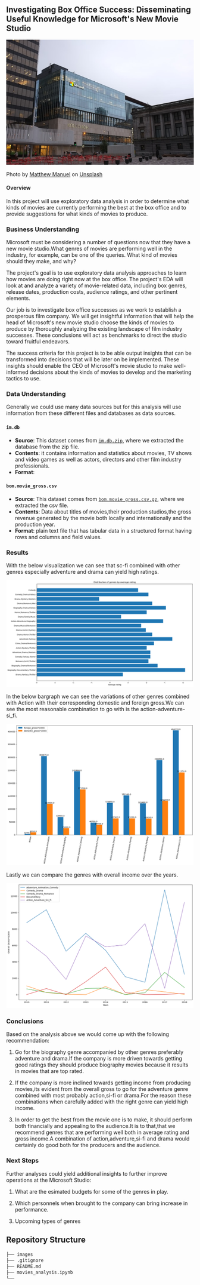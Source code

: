 ## Investigating Box Office Success: Disseminating Useful Knowledge for Microsoft's New Movie Studio

![](images/img3.jpg)

<span>Photo by <a href="https://unsplash.com/s/photos/microsoft">Matthew Manuel</a> on <a href="https://unsplash.com/s/photos/microsoft">Unsplash</a></span>

#### Overview

In this project will use exploratory data analysis in order to determine what kinds of movies are currently performing the best at the box office and to provide suggestions for what kinds of movies to produce.

### Business Understanding

Microsoft must be considering a number of questions now that they have a new movie studio.What genres of movies are performing well in the industry, for example, can be one of the queries. What kind of movies should they make, and why?

The project's goal is to use exploratory data analysis approaches to learn how movies are doing right now at the box office. The project's EDA will look at and analyze a variety of movie-related data, including box genres, release dates, production costs, audience ratings, and other pertinent elements.

Our job is to investigate box office successes as we work to establish a prosperous film company. We will get insightful information that will help the head of Microsoft's new movie studio choose the kinds of movies to produce by thoroughly analyzing the existing landscape of film industry successes. These conclusions will act as benchmarks to direct the studio toward fruitful endeavors.

The success criteria for this project is to be able output insights that can be transformed into decisions that will be later on be implemented. These insights should enable the CEO of Microsoft's movie studio to make well-informed decisions about the kinds of movies to develop and the marketing tactics to use.

### Data Understanding

Generally we could use many data sources but for this analysis will use information from these different files and databases as data sources.

#### `im.db`

* **Source**: This dataset comes from [`im.db.zip`](https://github.com/learn-co-curriculum/dsc-phase-1-project-v2-4/blob/master/zippedData/im.db.zip), where we extracted the database from the zip file.
* **Contents**: it contains information and statistics about movies, TV shows and video games as well as actors, directors and other film industry professionals.
* **Format**:  

#### `bom.movie_gross.csv`

* **Source**: This dataset comes from [`bom.movie_gross.csv.gz`](https://github.com/learn-co-curriculum/dsc-phase-1-project-v2-4/blob/master/zippedData/bom.movie_gross.csv.gz), where we extracted the csv file.
* **Contents**: Data about titles of movies,their production studios,the gross revenue generated by the movie both locally and internationally and the production year.
* **Format**:  plain text file that has tabular data in a structured format having rows and columns and field values.


### Results

With the below visualization we can see that sc-fi combined with other genres especially adventure and drama can yield high ratings.

![](images/output1.png)

In the below bargraph we can see the variations of other genres combined with Action with their corresponding domestic and foreign gross.We can see the most reasonable combination to go with is the action-adventure-si_fi.

![](images/output2.png)

Lastly we can compare the genres with overall income over the years.

![](images/output4.png)
### Conclusions

Based on the analysis above we would come up with the following recommendation:

1. Go for the biography genre accompanied by other genres preferably adventure and drama.If the company is more driven towards getting good ratings they should produce biography movies because it results in movies that are top rated.

2. If the company is more inclined towards getting income from producing movies,its evident from the overall gross to go for the adventure genre combined with most probably action,si-fi or drama.For the reason these combinations when carefully added with the right genre can yield high income.

3. In order to get the best from the movie one is to make, it should perform both financially and appealing to the audience.It is to that,that we recommend genres that are performing well both in average rating and gross income.A combination of action,adventure,si-fi and drama would certainly do good both for the producers and the audience.

### Next Steps

Further analyses could yield additional insights to further improve operations at the Microsoft Studio:

1. What are the esimated budgets for some of the genres in play.

2. Which personnels when brought to the company can bring increase in performance.

3. Upcoming types of genres



## Repository Structure

```
├── images
├── .gitignore
├── README.md
├── movies_analysis.ipynb
└── 
```
